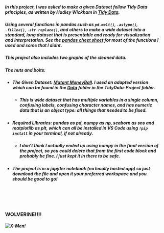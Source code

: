 ##### In this project, I was asked to make a given Dataset follow Tidy Data principles, as written by Hadley Wickham in [Tidy Data](https://vita.had.co.nz/papers/tidy-data.pdf). 
##### Using several functions in pandas such as `pd.melt()`, `.astype()`, `.fillna()`, `.str.replace()`, and others to make a wide  dataset into a standard, long dataset that is presentable and ready for visualization and interpretation. See the [pandas cheet sheet](https://pandas.pydata.org/Pandas_Cheat_Sheet.pdf) for most of the functions I used and some that I didnt. 
##### This project also includes two graphs of the cleaned data. 
##### The nuts and bolts:
  - ##### The Given Dataset: [Mutant MoneyBall](https://github.com/EliCash82/mutantmoneyball/tree/main). I used an adapted version which can be found in the [Data](https://github.com/jack-b-thomas/THOMAS-Data-Science-Portfolio/tree/main/portfolio_projects/TidyData-project/Data) folder in the TidyData-Project folder.
    - ##### This is wide dataset that has multiple variables in a single column, confusing labels, confusing character names, and has numeric data that is an object type: all things that needed to be fixed. 
  - ##### Required Libraries: pandas as pd, numpy as np, seaborn as sns and matplotlib as plt, which can all be installed in VS Code using `!pip install` in your terminal, if not already.
    - ##### I don't think I actually ended up using numpy in the final version of the project, so you could delete that from the first code block and probably be fine. I just kept it in there to be safe. 
- ##### The project is in a jupyter notebook (no locally hosted app) so just download the file and open it your preferred workspace and you should be good to go!

<br/>
<br/>
<br/>


### WOLVERINE!!!!
##### ![X-Men!](https://r.res.easebar.com/pic/20241204/07b56592-3df8-4f98-854d-e4fb5da1a633.png)

